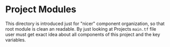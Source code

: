 # Project Modules

This directory is introduced just for "nicer" component organization, so that root module is clean an readable.
By just looking at Projects `main.tf` file user must get exact idea about all components of this project and the key variables.
